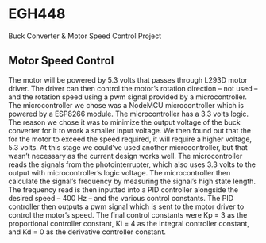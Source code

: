 # EGH448
Buck Converter &amp; Motor Speed Control Project

## Motor Speed Control 
The motor will be powered by 5.3 volts that passes through L293D motor driver. The driver can then control the motor’s rotation direction – not used – and the rotation speed using a pwm signal provided by a microcontroller. The microcontroller we chose was a NodeMCU microcontroller which is powered by a ESP8266 module. The microcontroller has a 3.3 volts logic. The reason we chose it was to minimize the output voltage of the buck converter for it to work a smaller input voltage. We then found out that the for the motor to exceed the speed required, it will require a higher voltage, 5.3 volts. At this stage we could’ve used another microcontroller, but that wasn’t necessary as the current design works well. The microcontroller reads the signals from the photointerrupter, which also uses 3.3 volts to the output with microcontroller’s logic voltage. The microcontroller then calculate the signal’s frequency by measuring the signal’s high state length. The frequency read is then inputted into a PID controller alongside the desired speed – 400 Hz – and the various control constants. The PID controller then outputs a pwm signal which is sent to the motor driver to control the motor’s speed. The final control constants were Kp = 3 as the proportional controller constant,
Ki = 4 as the integral controller constant, and Kd = 0 as the derivative controller constant.

